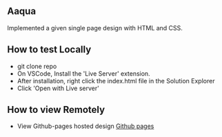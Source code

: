 ## Aaqua
Implemented a given single page design with HTML and CSS.

## How to test Locally
- git clone repo
- On VSCode, Install the 'Live Server' extension.
- After installation, right click the index.html file in the Solution Explorer
- Click 'Open with Live server'

## How to view Remotely
- View Github-pages hosted design [Github pages](https://chokonaira.github.io/aaqua_design/)